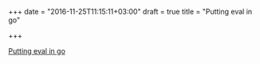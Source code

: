+++
date = "2016-11-25T11:15:11+03:00"
draft = true
title = "Putting eval in go"

+++

<p><a href="http://thorstenball.com/blog/2016/11/16/putting-eval-in-go">Putting eval in go</a></p>
